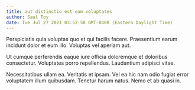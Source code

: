```yaml
---
title: aut distinctio est eum voluptates
author: Saul Toy
date: Tue Jul 27 2021 03:52:58 GMT-0400 (Eastern Daylight Time)
---
```

Perspiciatis quia voluptas quo et qui facilis facere. Praesentium earum incidunt dolor et eum illo. Voluptas vel aperiam aut.

 Ut cumque perferendis eaque iure officia doloremque et doloribus consectetur. Voluptates porro repellendus. Laudantium adipisci vitae.

 Necessitatibus ullam ea. Veritatis et ipsam. Vel ea hic nam odio fugiat error voluptatem illum quibusdam. Tenetur harum natus. Nemo et ab quasi in.